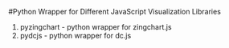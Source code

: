 #Python Wrapper for Different JavaScript Visualization Libraries
1. pyzingchart - python wrapper for zingchart.js
2. pydcjs - python wrapper for dc.js
